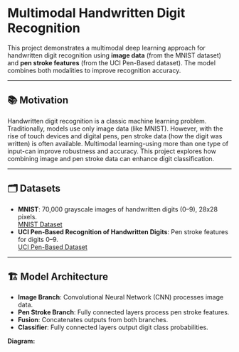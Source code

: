# Multimodal Handwritten Digit Recognition

This project demonstrates a multimodal deep learning approach for handwritten digit recognition using **image data** (from the MNIST dataset) and **pen stroke features** (from the UCI Pen-Based dataset). The model combines both modalities to improve recognition accuracy.

---

## 📚 Motivation

Handwritten digit recognition is a classic machine learning problem. Traditionally, models use only image data (like MNIST). However, with the rise of touch devices and digital pens, pen stroke data (how the digit was written) is often available. Multimodal learning-using more than one type of input-can improve robustness and accuracy. This project explores how combining image and pen stroke data can enhance digit classification.

---

## 🗂️ Datasets

- **MNIST**: 70,000 grayscale images of handwritten digits (0–9), 28x28 pixels.  
  [MNIST Dataset](http://yann.lecun.com/exdb/mnist/)
- **UCI Pen-Based Recognition of Handwritten Digits**: Pen stroke features for digits 0–9.  
  [UCI Pen-Based Dataset](https://archive.ics.uci.edu/ml/datasets/pen-based+recognition+of+handwritten+digits)

---

## 🏗️ Model Architecture

- **Image Branch**: Convolutional Neural Network (CNN) processes image data.
- **Pen Stroke Branch**: Fully connected layers process pen stroke features.
- **Fusion**: Concatenates outputs from both branches.
- **Classifier**: Fully connected layers output digit class probabilities.

**Diagram:**


